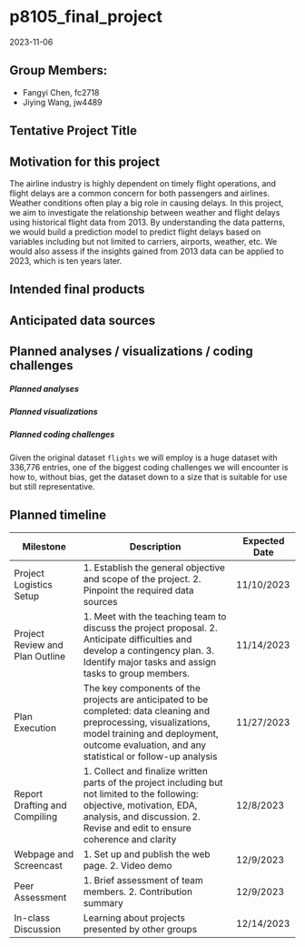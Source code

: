 p8105_final_project
================
2023-11-06

## Group Members:


- Fangyi Chen, fc2718
- Jiying Wang, jw4489

## Tentative Project Title

## Motivation for this project

The airline industry is highly dependent on timely flight operations,
and flight delays are a common concern for both passengers and airlines.
Weather conditions often play a big role in causing delays. In this
project, we aim to investigate the relationship between weather and
flight delays using historical flight data from 2013. By understanding
the data patterns, we would build a prediction model to predict flight
delays based on variables including but not limited to carriers,
airports, weather, etc. We would also assess if the insights gained from
2013 data can be applied to 2023, which is ten years later.

## Intended final products

## Anticipated data sources

## Planned analyses / visualizations / coding challenges

##### Planned analyses

##### Planned visualizations

##### Planned coding challenges

Given the original dataset `flights` we will employ is a huge dataset
with 336,776 entries, one of the biggest coding challenges we will
encounter is how to, without bias, get the dataset down to a size that
is suitable for use but still representative.

## Planned timeline

| Milestone                       | Description                                                                                                                                                                                                       | Expected Date |
|---------------------------------|-------------------------------------------------------------------------------------------------------------------------------------------------------------------------------------------------------------------|---------------|
| Project Logistics Setup         | 1\. Establish the general objective and scope of the project. 2. Pinpoint the required data sources                                                                                                               | 11/10/2023    |
| Project Review and Plan Outline | 1\. Meet with the teaching team to discuss the project proposal. 2. Anticipate difficulties and develop a contingency plan. 3. Identify major tasks and assign tasks to group members.                            | 11/14/2023    |
| Plan Execution                  | The key components of the projects are anticipated to be completed: data cleaning and preprocessing, visualizations, model training and deployment, outcome evaluation, and any statistical or follow-up analysis | 11/27/2023    |
| Report Drafting and Compiling   | 1\. Collect and finalize written parts of the project including but not limited to the following: objective, motivation, EDA, analysis, and discussion. 2. Revise and edit to ensure coherence and clarity        | 12/8/2023     |
| Webpage and Screencast          | 1\. Set up and publish the web page. 2. Video demo                                                                                                                                                                | 12/9/2023     |
| Peer Assessment                 | 1\. Brief assessment of team members. 2. Contribution summary                                                                                                                                                     | 12/9/2023     |
| In-class Discussion             | Learning about projects presented by other groups                                                                                                                                                                 | 12/14/2023    |
